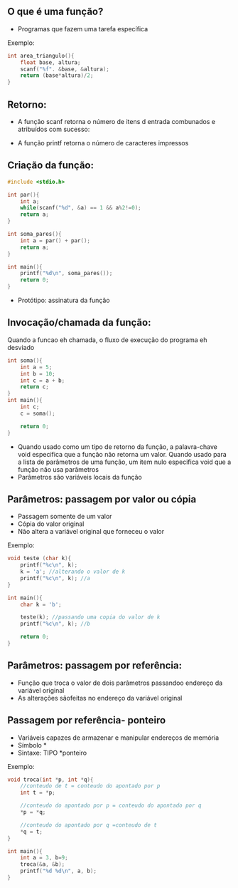 O que é uma função?
-
- Programas que fazem uma tarefa específica

Exemplo:
```c
int area_triangulo(){
    float base, altura;
    scanf("%f". &base, &altura);
    return (base*altura)/2;
}
```
Retorno:
-
- A função scanf retorna o número de itens d entrada combunados e atribuídos com sucesso:

- A função printf retorna o número de caracteres impressos

Criação da função: 
-
```c
#include <stdio.h>

int par(){
    int a;
    while(scanf("%d", &a) == 1 && a%2!=0);
    return a;
}

int soma_pares(){
    int a = par() + par();
    return a;
}

int main(){
    printf("%d\n", soma_pares());
    return 0;
}
```

- Protótipo: assinatura da função 

Invocação/chamada da função:
-
Quando a funcao eh chamada, o fluxo de execução do programa eh desviado

```c
int soma(){
    int a = 5;
    int b = 10;
    int c = a + b;
    return c;
}
int main(){
    int c;
    c = soma();

    return 0;
}
```
- Quando usado como um tipo de retorno da função, a palavra-chave void especifica que a função não retorna um valor. Quando usado para a lista de parâmetros de uma função, um item nulo especifica void que a função não usa parâmetros
- Parâmetros são variáveis locais da função

Parâmetros: passagem por valor ou cópia
-
- Passagem somente de um valor
- Cópia do valor original
- Não altera a variável original que forneceu o valor

Exemplo:
```c
void teste (char k){
    printf("%c\n", k);
    k = 'a'; //alterando o valor de k
    printf("%c\n", k); //a
}

int main(){
    char k = 'b';

    teste(k); //passando uma copia do valor de k
    printf("%c\n", k); //b

    return 0;
}
```
Parâmetros: passagem por referência:
- 
- Função que troca o valor de dois parâmetros passandoo endereço da variável original
- As alterações sãofeitas no endereço da variável original

Passagem por referência- ponteiro
- 
- Variáveis capazes de armazenar e manipular endereços de memória
- Símbolo *
- Sintaxe: TIPO *ponteiro

Exemplo:

```c
void troca(int *p, int *q){
    //conteudo de t = conteudo do apontado por p
    int t = *p;

    //conteudo do apontado por p = conteudo do apontado por q
    *p = *q;

    //conteudo do apontado por q =conteudo de t
    *q = t;
}

int main(){
    int a = 3, b=9;
    troca(&a, &b);
    printf("%d %d\n", a, b);
}
```
